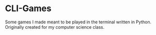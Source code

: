 # CLI-Games
Some games I made meant to be played in the terminal written in Python. Originally created for my computer science class.
